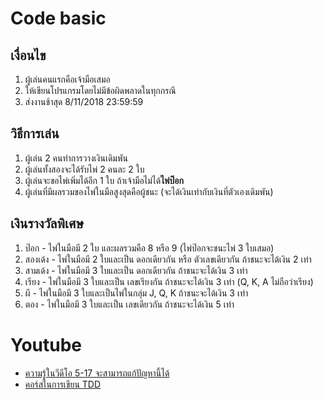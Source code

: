 # Code basic

## เงื่อนไข
1. ผู้เล่นคนแรกคือเจ้ามือเสมอ
1. ให้เขียนโปรแกรมโดยไม่มีข้อผิดพลาดในทุกกรณี
1. ส่งงานช้าสุด 8/11/2018 23:59:59

## วิธีการเล่น
1. ผู้เล่น 2 คนทำการวางเงินเดิมพัน
1. ผู้เล่นทั้งสองจะได้รับไพ่ 2 คนละ 2 ใบ
1. ผู้เล่นจะขอไพ่เพิ่มได้อีก 1 ใบ ถ้าเจ้ามือไม่ได้**ไพ่ป๊อก**
1. ผู้เล่นที่มีผลรวมของไพ่ในมือสูงสุดคือผู้ชนะ (จะได้เงินเท่ากับเงินที่ตัวเองเดิมพัน)

## เงินรางวัลพิเศษ
1. ป๊อก - ไพ่ในมือมี 2 ใบ และผลรวมคือ 8 หรือ 9 (ไพ่ป๊อกจะชนะไพ่ 3 ใบเสมอ)
1. สองเด้ง - ไพ่ในมือมี 2 ใบและเป็น ดอกเดียวกัน หรือ ตัวเลขเดียวกัน ถ้าชนะจะได้เงิน 2 เท่า
1. สามเด้ง - ไพ่ในมือมี 3 ใบและเป็น ดอกเดียวกัน ถ้าชนะจะได้เงิน 3 เท่า
1. เรียง - ไพ่ในมือมี 3 ใบและเป็น เลขเรียงกัน ถ้าชนะจะได้เงิน 3 เท่า (Q, K, A ไม่ถือว่าเรียง)
1. ผี - ไพ่ในมือมี 3 ใบและเป็นไพ่ในกลุ่ม J, Q, K ถ้าชนะจะได้เงิน 3 เท่า
1. ตอง - ไพ่ในมือมี 3 ใบและเป็น เลขเดียวกัน ถ้าชนะจะได้เงิน 5 เท่า

# Youtube
* [ความรู้ในวีดีโอ 5-17 จะสามารถแก้ปัญหานี้ได้](https://www.youtube.com/playlist?list=PLUjAn8nwWnijERZ3HpzBk7NfSrau74_lQ)
* [คอร์สในการเขียน TDD](https://www.youtube.com/watch?v=k8pnhUebGTg&list=PLUjAn8nwWniiL3ToFK8PfmAo8U6IoGAkg)